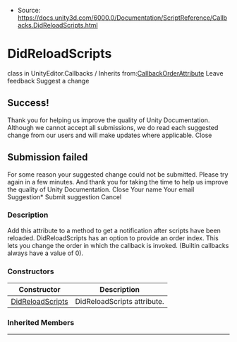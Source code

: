 * Source: https://docs.unity3d.com/6000.0/Documentation/ScriptReference/Callbacks.DidReloadScripts.html

# DidReloadScripts
class in UnityEditor.Callbacks
/
Inherits from:[CallbackOrderAttribute](https://docs.unity3d.com/6000.0/Documentation/ScriptReference/CallbackOrderAttribute.html)
Leave feedback
Suggest a change
## Success!
Thank you for helping us improve the quality of Unity Documentation. Although we cannot accept all submissions, we do read each suggested change from our users and will make updates where applicable.
Close
## Submission failed
For some reason your suggested change could not be submitted. Please <a>try again</a> in a few minutes. And thank you for taking the time to help us improve the quality of Unity Documentation.
Close
Your name Your email Suggestion* Submit suggestion
Cancel
### Description
Add this attribute to a method to get a notification after scripts have been reloaded.
DidReloadScripts has an option to provide an order index. This lets you change the order in which the callback is invoked. (Builtin callbacks always have a value of 0).
### Constructors
Constructor | Description  
---|---  
[DidReloadScripts](https://docs.unity3d.com/6000.0/Documentation/ScriptReference/Callbacks.DidReloadScripts-ctor.html) | DidReloadScripts attribute.  
### Inherited Members
* * *

